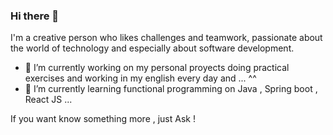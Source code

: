 ### Hi there 👋


I'm a creative person who likes challenges and teamwork, passionate about the world of technology and especially about software development.

- 🔭 I’m currently working on my personal proyects doing practical exercises and working in my english every day and ...  ^^
- 🌱 I’m currently learning functional programming on Java , Spring boot , React JS ...

If you want know something more , just Ask !


